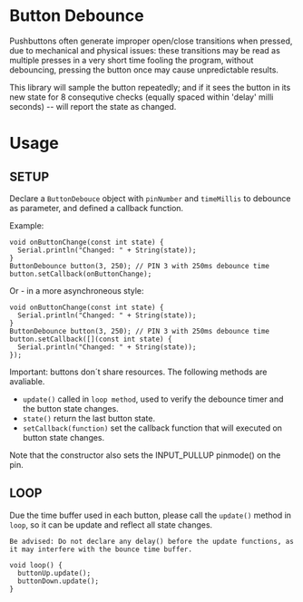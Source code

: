 # Button Debounce

 Pushbuttons often generate improper open/close transitions when pressed, due to mechanical and physical issues: these transitions may be read as multiple presses in a very short time fooling the program, without debouncing, pressing the button once may cause unpredictable results.

This library will sample the button repeatedly; and if it sees the button in its new state for 8 consequtive checks (equally spaced within 'delay' milli seconds) -- will report the state as changed.

 Usage
============

## SETUP


Declare a `ButtonDebouce` object with `pinNumber` and `timeMillis` to debounce as parameter, and defined a callback function.

Example:

```
void onButtonChange(const int state) {
  Serial.println("Changed: " + String(state));
}
ButtonDebounce button(3, 250); // PIN 3 with 250ms debounce time
button.setCallback(onButtonChange);
```

Or - in a more asynchroneous style:

```
void onButtonChange(const int state) {
  Serial.println("Changed: " + String(state));
}
ButtonDebounce button(3, 250); // PIN 3 with 250ms debounce time
button.setCallback([](const int state) {
  Serial.println("Changed: " + String(state));
});
```

Important: buttons don´t share resources. The following methods are avaliable.

* `update()` called in `loop method`, used to verify the debounce timer and the button state changes.
* `state()` return the last button state.
* `setCallback(function)` set the callback function that will executed on button state changes.

Note that the constructor also sets the INPUT_PULLUP pinmode() on the pin.
## LOOP

Due the time buffer used in each button, please call the `update()` method in `loop`, so it can be update and reflect all state changes.

    Be advised: Do not declare any delay() before the update functions, as it may interfere with the bounce time buffer.


```
void loop() {
  buttonUp.update();
  buttonDown.update();
}
```
